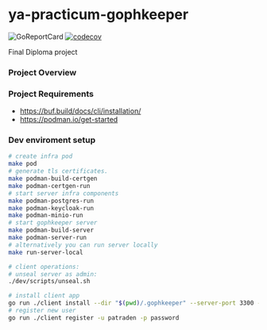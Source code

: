 # ya-practicum-gophkeeper
![GoReportCard](https://goreportcard.com/badge/github.com/patraden/ya-practicum-gophkeeper)
[![codecov](https://codecov.io/gh/patraden/ya-practicum-gophkeeper/graph/badge.svg?token=9XQT17LJDH)](https://codecov.io/gh/patraden/ya-practicum-gophkeeper)

Final Diploma project

### Project Overview

### Project Requirements
- https://buf.build/docs/cli/installation/
- https://podman.io/get-started


### Dev enviroment setup
```bash
# create infra pod
make pod
# generate tls certificates.
make podman-build-certgen
make podman-certgen-run
# start server infra components
make podman-postgres-run
make podman-keycloak-run
make podman-minio-run
# start gophkeeper server
make podman-build-server
make podman-server-run
# alternatively you can run server locally
make run-server-local

# client operations:
# unseal server as admin:
./dev/scripts/unseal.sh

# install client app
go run ./client install --dir "$(pwd)/.gophkeeper" --server-port 3300 --server-host localhost --server-ca-cert ./deployments/.certs/ca.cert
# register new user
go run ./client register -u patraden -p password
```

